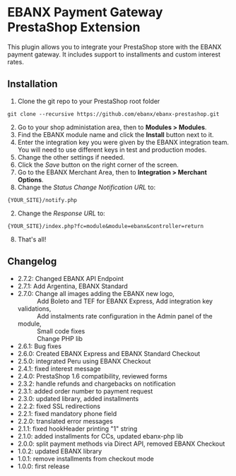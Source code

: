 # EBANX Payment Gateway PrestaShop Extension

This plugin allows you to integrate your PrestaShop store with the EBANX payment gateway.
It includes support to installments and custom interest rates.

## Installation
1. Clone the git repo to your PrestaShop root folder
```
git clone --recursive https://github.com/ebanx/ebanx-prestashop.git
```
2. Go to your shop administation area, then to **Modules > Modules**.
3. Find the EBANX module name and click the **Install** button next to it.
4. Enter the integration key you were given by the EBANX integration team. You will need to use different keys in test and production modes.
5. Change the other settings if needed.
6. Click the _Save_ button on the right corner of the screen.
7. Go to the EBANX Merchant Area, then to **Integration > Merchant Options**.
  1. Change the _Status Change Notification URL_ to:
  ```
  {YOUR_SITE}/notify.php
  ```
  2. Change the _Response URL_ to:
  ```
  {YOUR_SITE}/index.php?fc=module&module=ebanx&controller=return
  ```
8. That's all!

## Changelog
* 2.7.2: Changed EBANX API Endpoint
* 2.7.1: Add Argentina, EBANX Standard
* 2.7.0: Change all images adding the EBANX new logo, <br />
&nbsp;&nbsp;&nbsp;&nbsp;&nbsp;&nbsp;&nbsp;&nbsp;&nbsp;&nbsp; Add Boleto and TEF for EBANX Express, Add integration key validations, <br />
&nbsp;&nbsp;&nbsp;&nbsp;&nbsp;&nbsp;&nbsp;&nbsp;&nbsp;&nbsp; Add instalments rate configuration in the Admin panel of the module, <br />
&nbsp;&nbsp;&nbsp;&nbsp;&nbsp;&nbsp;&nbsp;&nbsp;&nbsp;&nbsp; Small code fixes <br />
&nbsp;&nbsp;&nbsp;&nbsp;&nbsp;&nbsp;&nbsp;&nbsp;&nbsp;&nbsp; Change PHP lib
* 2.6.1: Bug fixes
* 2.6.0: Created EBANX Express and EBANX Standard Checkout
* 2.5.0: integrated Peru using EBANX Checkout
* 2.4.1: fixed interest message
* 2.4.0: PrestaShop 1.6 compatibility, reviewed forms
* 2.3.2: handle refunds and chargebacks on notification
* 2.3.1: added order number to payment request
* 2.3.0: updated library, added installments
* 2.2.2: fixed SSL redirections
* 2.2.1: fixed mandatory phone field
* 2.2.0: translated error messages
* 2.1.1: fixed hookHeader printing "1" string
* 2.1.0: added installments for CCs, updated ebanx-php lib
* 2.0.0: split payment methods via Direct API, removed EBANX Checkout
* 1.0.2: updated EBANX library
* 1.0.1: remove installments from checkout mode
* 1.0.0: first release
